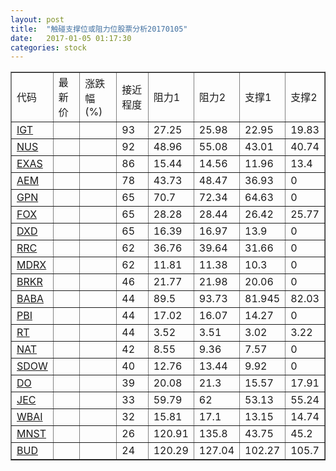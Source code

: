 ```yaml
---
layout: post
title:  "触碰支撑位或阻力位股票分析20170105"
date:   2017-01-05 01:17:30
categories: stock
---
```

<script type="text/javascript">
var stockList = []
stockList.push('gb_igt');
stockList.push('gb_nus');
stockList.push('gb_exas');
stockList.push('gb_aem');
stockList.push('gb_gpn');
stockList.push('gb_fox');
stockList.push('gb_dxd');
stockList.push('gb_rrc');
stockList.push('gb_mdrx');
stockList.push('gb_brkr');
stockList.push('gb_baba');
stockList.push('gb_pbi');
stockList.push('gb_rt');
stockList.push('gb_nat');
stockList.push('gb_sdow');
stockList.push('gb_do');
stockList.push('gb_jec');
stockList.push('gb_wbai');
stockList.push('gb_mnst');
stockList.push('gb_bud');
</script>
<table border="1">
 <tr>
 <td>代码</td>
 <td>最新价</td>
 <td>涨跌幅(%)</td>
 <td>接近程度</td>
 <td>阻力1</td>
 <td>阻力2</td>
 <td>支撑1</td>
 <td>支撑2</td>
</tr>
  <tr id="igt" class="red">
  <td><a href="http://stock.finance.sina.com.cn/usstock/quotes/IGT.html" target="_blank">IGT</a></td><td></td><td></td><td>93</td><td>27.25</td><td>25.98</td><td>22.95</td><td>19.83</td></tr>
  <tr id="nus" class="red">
  <td><a href="http://stock.finance.sina.com.cn/usstock/quotes/NUS.html" target="_blank">NUS</a></td><td></td><td></td><td>92</td><td>48.96</td><td>55.08</td><td>43.01</td><td>40.74</td></tr>
  <tr id="exas" class="green">
  <td><a href="http://stock.finance.sina.com.cn/usstock/quotes/EXAS.html" target="_blank">EXAS</a></td><td></td><td></td><td>86</td><td>15.44</td><td>14.56</td><td>11.96</td><td>13.4</td></tr>
  <tr id="aem" class="red">
  <td><a href="http://stock.finance.sina.com.cn/usstock/quotes/AEM.html" target="_blank">AEM</a></td><td></td><td></td><td>78</td><td>43.73</td><td>48.47</td><td>36.93</td><td>0</td></tr>
  <tr id="gpn" class="red">
  <td><a href="http://stock.finance.sina.com.cn/usstock/quotes/GPN.html" target="_blank">GPN</a></td><td></td><td></td><td>65</td><td>70.7</td><td>72.34</td><td>64.63</td><td>0</td></tr>
  <tr id="fox" class="red">
  <td><a href="http://stock.finance.sina.com.cn/usstock/quotes/FOX.html" target="_blank">FOX</a></td><td></td><td></td><td>65</td><td>28.28</td><td>28.44</td><td>26.42</td><td>25.77</td></tr>
  <tr id="dxd" class="green">
  <td><a href="http://stock.finance.sina.com.cn/usstock/quotes/DXD.html" target="_blank">DXD</a></td><td></td><td></td><td>65</td><td>16.39</td><td>16.97</td><td>13.9</td><td>0</td></tr>
  <tr id="rrc" class="green">
  <td><a href="http://stock.finance.sina.com.cn/usstock/quotes/RRC.html" target="_blank">RRC</a></td><td></td><td></td><td>62</td><td>36.76</td><td>39.64</td><td>31.66</td><td>0</td></tr>
  <tr id="mdrx" class="green">
  <td><a href="http://stock.finance.sina.com.cn/usstock/quotes/MDRX.html" target="_blank">MDRX</a></td><td></td><td></td><td>62</td><td>11.81</td><td>11.38</td><td>10.3</td><td>0</td></tr>
  <tr id="brkr" class="red">
  <td><a href="http://stock.finance.sina.com.cn/usstock/quotes/BRKR.html" target="_blank">BRKR</a></td><td></td><td></td><td>46</td><td>21.77</td><td>21.98</td><td>20.06</td><td>0</td></tr>
  <tr id="baba" class="red">
  <td><a href="http://stock.finance.sina.com.cn/usstock/quotes/BABA.html" target="_blank">BABA</a></td><td></td><td></td><td>44</td><td>89.5</td><td>93.73</td><td>81.945</td><td>82.03</td></tr>
  <tr id="pbi" class="red">
  <td><a href="http://stock.finance.sina.com.cn/usstock/quotes/PBI.html" target="_blank">PBI</a></td><td></td><td></td><td>44</td><td>17.02</td><td>16.07</td><td>14.27</td><td>0</td></tr>
  <tr id="rt" class="green">
  <td><a href="http://stock.finance.sina.com.cn/usstock/quotes/RT.html" target="_blank">RT</a></td><td></td><td></td><td>44</td><td>3.52</td><td>3.51</td><td>3.02</td><td>3.22</td></tr>
  <tr id="nat" class="green">
  <td><a href="http://stock.finance.sina.com.cn/usstock/quotes/NAT.html" target="_blank">NAT</a></td><td></td><td></td><td>42</td><td>8.55</td><td>9.36</td><td>7.57</td><td>0</td></tr>
  <tr id="sdow" class="green">
  <td><a href="http://stock.finance.sina.com.cn/usstock/quotes/SDOW.html" target="_blank">SDOW</a></td><td></td><td></td><td>40</td><td>12.76</td><td>13.44</td><td>9.92</td><td>0</td></tr>
  <tr id="do" class="green">
  <td><a href="http://stock.finance.sina.com.cn/usstock/quotes/DO.html" target="_blank">DO</a></td><td></td><td></td><td>39</td><td>20.08</td><td>21.3</td><td>15.57</td><td>17.91</td></tr>
  <tr id="jec" class="red">
  <td><a href="http://stock.finance.sina.com.cn/usstock/quotes/JEC.html" target="_blank">JEC</a></td><td></td><td></td><td>33</td><td>59.79</td><td>62</td><td>53.13</td><td>55.24</td></tr>
  <tr id="wbai" class="green">
  <td><a href="http://stock.finance.sina.com.cn/usstock/quotes/WBAI.html" target="_blank">WBAI</a></td><td></td><td></td><td>32</td><td>15.81</td><td>17.1</td><td>13.15</td><td>14.74</td></tr>
  <tr id="mnst" class="green">
  <td><a href="http://stock.finance.sina.com.cn/usstock/quotes/MNST.html" target="_blank">MNST</a></td><td></td><td></td><td>26</td><td>120.91</td><td>135.8</td><td>43.75</td><td>45.2</td></tr>
  <tr id="bud" class="green">
  <td><a href="http://stock.finance.sina.com.cn/usstock/quotes/BUD.html" target="_blank">BUD</a></td><td></td><td></td><td>24</td><td>120.29</td><td>127.04</td><td>102.27</td><td>105.7</td></tr>
</table>
